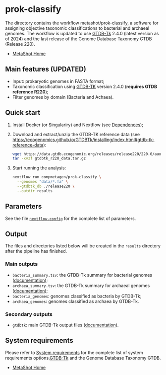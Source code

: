 # prok-classify
The directory contains the workflow metashot/prok-classify, a software for assigning objective taxonomic classifications to bacterial and archaeal genomes. The workflow is updated to use [GTDB-Tk](https://github.com/Ecogenomics/GTDBTk) 2.4.0 (latest version as of 2024) and the last release of the Genome Database Taxonomy GTDB (Release 220). 

- [MetaShot Home](https://metashot.github.io/)

## Main features (UPDATED)

- Input: prokaryotic genomes in FASTA format;
- Taxonomic classification using
  [GTDB-TK](https://github.com/Ecogenomics/GTDBTk) version 2.4.0 (**requires
  GTDB reference R220**);
- Filter genomes by domain (Bacteria and Achaea).

## Quick start

1. Install Docker (or Singulariry) and Nextflow (see
   [Dependences](https://metashot.github.io/#dependencies));
1. Download and extract/unzip the GTDB-TK reference data (see
   https://ecogenomics.github.io/GTDBTk/installing/index.html#gtdb-tk-reference-data):
   
   ```bash
   wget https://data.gtdb.ecogenomic.org/releases/release220/220.0/auxillary_files/gtdbtk_package/full_package/gtdbtk_r220_data.tar.gz
   tar -xvzf gtdbtk_r220_data.tar.gz
   ```
1. Start running the analysis:

   ```bash
   nextflow run compmetagen/prok-classify \
     --genomes "data/*.fa" \
     --gtdbtk_db ./release220 \
     --outdir results
   ```

## Parameters
See the file [`nextflow.config`](nextflow.config) for the complete list of
parameters.

## Output
The files and directories listed below will be created in the `results` directory
after the pipeline has finished.

### Main outputs
- `bacteria_summary.tsv`: the GTDB-Tk summary for bacterial genomes
  ([documentation](https://ecogenomics.github.io/GTDBTk/files/summary.tsv.html));
- `archaea_summary.tsv`: the GTDB-Tk summary for archaeal genomes
  ([documentation](https://ecogenomics.github.io/GTDBTk/files/summary.tsv.html));
- `bacteria_genomes`: genomes classified as bacteria by GTDB-Tk;
- `archaea_genomes`: genomes classified as archaea by GTDB-Tk.

### Secondary outputs
- `gtdbtk`: main GTDB-Tk output files
  ([documentation](https://ecogenomics.github.io/GTDBTk/files/index.html)).

## System requirements
Please refer to [System
requirements](https://metashot.github.io/#system-requirements) for the complete
list of system requirements options.[GTDB-Tk](https://github.com/Ecogenomics/GTDBTk) and the Genome Database
Taxonomy GTDB.

- [MetaShot Home](https://metashot.github.io/)
